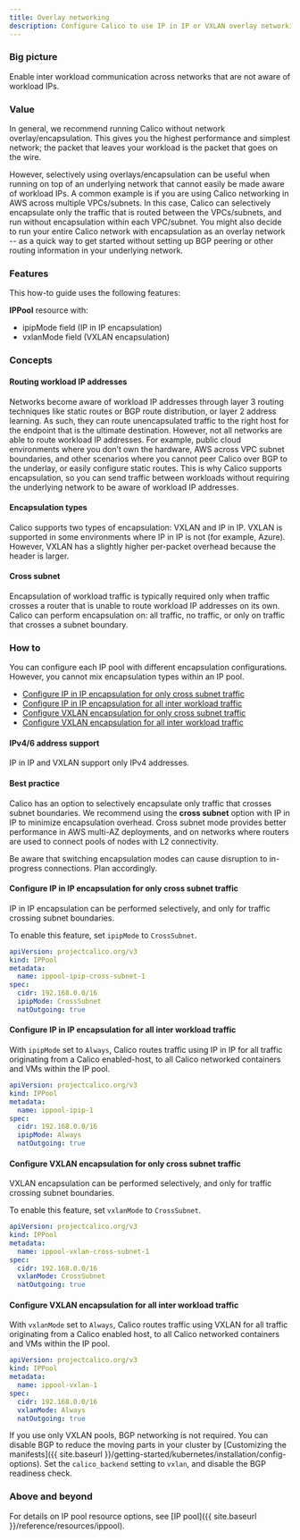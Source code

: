 ```yaml
---
title: Overlay networking
description: Configure Calico to use IP in IP or VXLAN overlay networking so the underlying network doesn’t need to understand pod addresses.
---
```


### Big picture

Enable inter workload communication across networks that are not aware of workload IPs.

### Value

In general, we recommend running Calico without network overlay/encapsulation. This gives you the highest performance and simplest network; the packet that leaves your workload is the packet that goes on the wire.

However, selectively using overlays/encapsulation can be useful when running on top of an underlying network that cannot easily be made aware of workload IPs. A common example is if you are using Calico networking in AWS across multiple VPCs/subnets.  In this case, Calico can selectively encapsulate only the traffic that is routed between the VPCs/subnets, and run without encapsulation within each VPC/subnet. You might also decide to run your entire Calico network with encapsulation as an overlay network -- as a quick way to get started without setting up BGP peering or other routing information in your underlying network.

### Features

This how-to guide uses the following features:

**IPPool** resource with:
- ipipMode field (IP in IP encapsulation)
- vxlanMode field (VXLAN encapsulation)

### Concepts

#### Routing workload IP addresses

Networks become aware of workload IP addresses through layer 3 routing techniques like static routes or BGP route distribution, or layer 2 address learning. As such, they can route unencapsulated traffic to the right host for the endpoint that is the ultimate destination. However, not all networks are able to route workload IP addresses. For example, public cloud environments where you don’t own the hardware, AWS across VPC subnet boundaries, and other scenarios where you cannot peer Calico over BGP to the underlay, or easily configure static routes. This is why Calico supports encapsulation, so you can send traffic between workloads without requiring the underlying network to be aware of workload IP addresses.

#### Encapsulation types

Calico supports two types of encapsulation: VXLAN and IP in IP.  VXLAN is supported in some environments where IP in IP is not (for example, Azure). However, VXLAN has a slightly higher per-packet overhead because the header is larger.

#### Cross subnet

Encapsulation of workload traffic is typically required only when traffic crosses a router that is unable to route workload IP addresses on its own. Calico can perform encapsulation on: all traffic, no traffic, or only on traffic that crosses a subnet boundary.

### How to

You can configure each IP pool with different encapsulation configurations. However, you cannot mix encapsulation types within an IP pool.

- [Configure IP in IP encapsulation for only cross subnet traffic](#configure-ip-in-ip-encapsulation-for-only-cross-subnet-traffic)
- [Configure IP in IP encapsulation for all inter workload traffic](#configure-ip-in-ip-encapsulation-for-all-inter-workload-traffic)
- [Configure VXLAN encapsulation for only cross subnet traffic](#configure-vxlan-encapsulation-for-only-cross-subnet-traffic)
- [Configure VXLAN encapsulation for all inter workload traffic](#configure-vxlan-encapsulation-for-all-inter-workload-traffic)

#### IPv4/6 address support

IP in IP and VXLAN support only IPv4 addresses.

#### Best practice

Calico has an option to selectively encapsulate only traffic that crosses subnet boundaries.  We recommend using the **cross subnet** option with IP in IP to minimize encapsulation overhead. Cross subnet mode provides better performance in AWS multi-AZ deployments, and on networks where routers are used to connect pools of nodes with L2 connectivity.

Be aware that switching encapsulation modes can cause disruption to in-progress connections. Plan accordingly.

#### Configure IP in IP encapsulation for only cross subnet traffic

IP in IP encapsulation can be performed selectively, and only for traffic crossing subnet boundaries.

To enable this feature, set `ipipMode` to `CrossSubnet`.

```yaml
apiVersion: projectcalico.org/v3
kind: IPPool
metadata:
  name: ippool-ipip-cross-subnet-1
spec:
  cidr: 192.168.0.0/16
  ipipMode: CrossSubnet
  natOutgoing: true
```

#### Configure IP in IP encapsulation for all inter workload traffic

With `ipipMode` set to `Always`, Calico routes traffic using IP in IP for all traffic originating from a Calico enabled-host, to all Calico networked containers and VMs within the IP pool.

```yaml
apiVersion: projectcalico.org/v3
kind: IPPool
metadata:
  name: ippool-ipip-1
spec:
  cidr: 192.168.0.0/16
  ipipMode: Always
  natOutgoing: true
```

#### Configure VXLAN encapsulation for only cross subnet traffic

VXLAN encapsulation can be performed selectively, and only for traffic crossing subnet boundaries.

To enable this feature, set `vxlanMode` to `CrossSubnet`.

```yaml
apiVersion: projectcalico.org/v3
kind: IPPool
metadata:
  name: ippool-vxlan-cross-subnet-1
spec:
  cidr: 192.168.0.0/16
  vxlanMode: CrossSubnet
  natOutgoing: true
```

#### Configure VXLAN encapsulation for all inter workload traffic

With `vxlanMode` set to `Always`, Calico routes traffic using VXLAN for all traffic originating from a Calico enabled host, to all Calico networked containers and VMs within the IP pool.

```yaml
apiVersion: projectcalico.org/v3
kind: IPPool
metadata:
  name: ippool-vxlan-1
spec:
  cidr: 192.168.0.0/16
  vxlanMode: Always
  natOutgoing: true
```

If you use only VXLAN pools, BGP networking is not required. You can disable BGP to reduce the moving parts in your cluster by [Customizing the manifests]({{ site.baseurl }}/getting-started/kubernetes/installation/config-options). Set the `calico_backend` setting to `vxlan`, and disable the BGP readiness check.

### Above and beyond

For details on IP pool resource options, see [IP pool]({{ site.baseurl }}/reference/resources/ippool).
